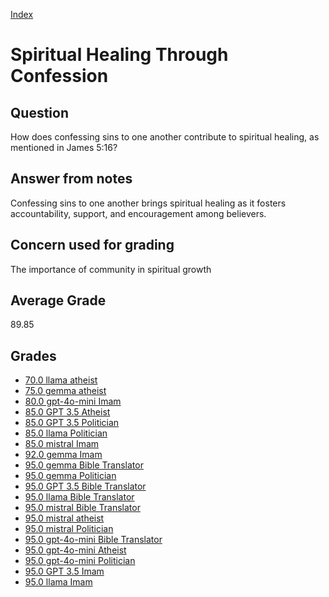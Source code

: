 
[Index](../index.md)
# Spiritual Healing Through Confession
## Question
How does confessing sins to one another contribute to spiritual healing, as mentioned in James 5:16?

## Answer from notes
Confessing sins to one another brings spiritual healing as it fosters accountability, support, and encouragement among believers.

## Concern used for grading
The importance of community in spiritual growth

## Average Grade
89.85

## Grades
 * [70.0 llama atheist](../answers/llama_atheist/Spiritual_Healing_Through_Confession.md)
 * [75.0 gemma atheist](../answers/gemma_atheist/Spiritual_Healing_Through_Confession.md)
 * [80.0 gpt-4o-mini Imam](../answers/gpt-4o-mini_Imam/Spiritual_Healing_Through_Confession.md)
 * [85.0 GPT 3.5 Atheist](../answers/GPT_3.5_Atheist/Spiritual_Healing_Through_Confession.md)
 * [85.0 GPT 3.5 Politician](../answers/GPT_3.5_Politician/Spiritual_Healing_Through_Confession.md)
 * [85.0 llama Politician](../answers/llama_Politician/Spiritual_Healing_Through_Confession.md)
 * [85.0 mistral Imam](../answers/mistral_Imam/Spiritual_Healing_Through_Confession.md)
 * [92.0 gemma Imam](../answers/gemma_Imam/Spiritual_Healing_Through_Confession.md)
 * [95.0 gemma Bible Translator](../answers/gemma_Bible_Translator/Spiritual_Healing_Through_Confession.md)
 * [95.0 gemma Politician](../answers/gemma_Politician/Spiritual_Healing_Through_Confession.md)
 * [95.0 GPT 3.5 Bible Translator](../answers/GPT_3.5_Bible_Translator/Spiritual_Healing_Through_Confession.md)
 * [95.0 llama Bible Translator](../answers/llama_Bible_Translator/Spiritual_Healing_Through_Confession.md)
 * [95.0 mistral Bible Translator](../answers/mistral_Bible_Translator/Spiritual_Healing_Through_Confession.md)
 * [95.0 mistral atheist](../answers/mistral_atheist/Spiritual_Healing_Through_Confession.md)
 * [95.0 mistral Politician](../answers/mistral_Politician/Spiritual_Healing_Through_Confession.md)
 * [95.0 gpt-4o-mini Bible Translator](../answers/gpt-4o-mini_Bible_Translator/Spiritual_Healing_Through_Confession.md)
 * [95.0 gpt-4o-mini Atheist](../answers/gpt-4o-mini_Atheist/Spiritual_Healing_Through_Confession.md)
 * [95.0 gpt-4o-mini Politician](../answers/gpt-4o-mini_Politician/Spiritual_Healing_Through_Confession.md)
 * [95.0 GPT 3.5 Imam](../answers/GPT_3.5_Imam/Spiritual_Healing_Through_Confession.md)
 * [95.0 llama Imam](../answers/llama_Imam/Spiritual_Healing_Through_Confession.md)

